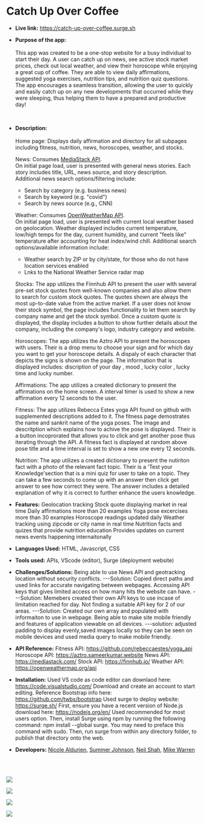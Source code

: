 # Catch Up Over Coffee

* **Live link:**
https://catch-up-over-coffee.surge.sh

* **Purpose of the app:** <br/><br/>
 This app was created to be a one-stop website for a busy individual to start their day. A user can catch up on news, see active stock market prices, check out local weather, and view their horoscope while enjoying a great cup of coffee. They are able to view daily affirmations, suggested yoga exercises, nutrition tips, and nutrition quiz questions. The app encourages a seamless transition, allowing the user to quickly and easily catch up on any new developments that occurred while they were sleeping, thus helping them to have a prepared and productive day!
<br>

* **Description:** <br/><br/>
    Home page: Displays daily affirmation and directory for all subpages including fitness, nutrition, news, horoscopes, weather, and stocks.

    News: Consumes [MediaStack API](https://mediastack.com/documentation/).<br/>
    On initial page load, user is presented with general news stories. Each story includes title, URL, news source, and story description.<br/>
    Additional news search options/filtering include:<br/>
    - Search by category (e.g. business news)<br/>
    - Search by keyword (e.g. "covid")<br/>
    - Search by news source (e.g., CNN)<br/>

    Weather: Consumes [OpenWeatherMap API](https://openweathermap.org/api).<br>
    On initial page load, user is presented with current local weather based on geolocation. Weather displayed includes current temperature, low/high temps for the day, current humidity, and current "feels like" temperature after accounting for heat index/wind chill.
    Additional search options/available information include:
    - Weather search by ZIP or by city/state, for those who do not have location services enabled
    - Lnks to the National Weather Service radar map

    Stocks: The app utilizes the Finnhub API to present the user with several pre-set stock quotes from well-known companies and also allow them to search for custom stock quotes. The quotes shown are always the most up-to-date value from the active market. If a user does not know their stock symbol, the page includes functionality to let them search by company name and get the stock symbol. Once a custom quote is displayed, the display includes a button to show further details about the company, including the company's logo, industry category and website. 

    Horoscopes: The app utilizes the Aztro API to present the horoscopes with users. Their is a drop menu to choose your sign and for which day you want to get your horoscope details. A dispaly of each character that depicts the signs is shown on the page. The information that is displayed includes: discription of your day , mood , lucky color , lucky time and lucky number. 

    Affirmations: The app utilizes a created dictionary to present the affirmations on the home screen. A interval timer is used to show a new affirmation every 12 seconds to the user.

    Fitness: The app utilizes Rebecca Estes yoga API found on github with supplemented descriptions added to it. The fitness page demostrates the name and sankrit name of the yoga poses. The image and descritption which explains how to achive the pose is displayed. Their is a button incoprorated that allows you to click and get another pose thus iterating through the API. A fitness fact is displayed at random above pose title and a time interval is set to show a new one every 12 seconds.

    Nutrition: The app utilizes a created dictionary to present the nutiriton fact with a photo of the relevant fact topic. Their is a 'Test your Knowledge'section that is a mini quiz for user to take on a topic. They can take a few seconds to come up with an answer then click get answer to see how correct they were. The answer includes a detailed explanation of why it is correct to further enhance the users knowledge.

* **Features:**
Geolocation tracking
Stock quote displaying market in real time
Daily affirmations more than 20 examples
Yoga pose excercises more than 30 examples
Horoscope readings updated daily 
Weather tracking using zipcode or city name in real time 
Nutrition facts and quizes that provide nutrition education
Provides updates on current news events happening internaitonally

* **Languages Used:**
HTML, Javascript, CSS

* **Tools used:**
APIs, VScode (editor), Surge (deployment website)

* **Challenges/Solutions:**
Being able to use News API and geotracking location without security conflicts. 
---Solution: Copied direct paths and used links for accurate navigating between webpages.
Accessing API keys that gives limited access on how many hits the website can have.
---Solution: Memebers created their own API keys to use incase of limitation reached for day.
Not finding a suitable API key for 2 of our areas.
---Solution: Created our own array and populated with informaiton to use in webpage.
Being able to make site mobile friendly and features of application viewable on all devices.
---solution: adjusted padding to display evenly,saved images locally so they can be seen on mobile devices 
and used media query to make mobile friendly.

* **API Reference:**
Fitness API: https://github.com/rebeccaestes/yoga_api
Horoscope API: https://aztro.sameerkumar.website
News API: https://mediastack.com/
Stock API: https://finnhub.io/
Weather API: https://openweathermap.org/api

* **Installation:**
Used VS code as code editor can downlaod here: https://code.visualstudio.com/
Download and create an account to start editing.
Reference Bootstrap info here: https://github.com/twbs/bootstrap
Used surge to deploy website: https://surge.sh/
First, ensure you have a recent version of Node.js download here: https://nodejs.org/en/
Used recommended for most users option.
Then, install Surge using npm by running the following command: npm install --global surge. 
You may need to preface this command with sudo.
Then, run surge from within any directory folder, to publish that directory onto the web.


* **Developers:**
[Nicole Aldurien](https://github.com/nicolealdurien), [Summer Johnson](https://github.com/SJ-CODES), [Neil Shah](https://github.com/neilshah101), [Mike Warren](https://github.com/mikewarren02)

<br>
<br>


![](https://user-images.githubusercontent.com/71364408/110894177-66374b00-82c5-11eb-90ec-28a81e72a089.png)

![](https://user-images.githubusercontent.com/71364408/110894165-60da0080-82c5-11eb-86a5-f0cd5357d133.png)

![](https://user-images.githubusercontent.com/71364408/110894168-633c5a80-82c5-11eb-8002-75c4fa0996f2.png)

![](https://user-images.githubusercontent.com/71364408/110894171-65061e00-82c5-11eb-8859-b99c150e625f.png)


